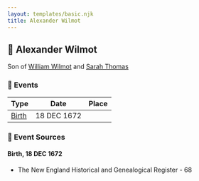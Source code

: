```yaml
---
layout: templates/basic.njk
title: Alexander Wilmot
---
```

## 🔵 Alexander Wilmot

Son of [William Wilmot](/people/4/47205976) and [Sarah Thomas](/people/2/28506175)

### 📆 Events

Type | Date | Place
------ | ------ | ------
[Birth](#event-00f56dfa-c34e-4db3-866a-ad47b0a9fe5b) | 18 DEC 1672 |

### 📰 Event Sources

#### <a id="event-00f56dfa-c34e-4db3-866a-ad47b0a9fe5b"></a> Birth, 18 DEC 1672
* The New England Historical and Genealogical Register  - 68